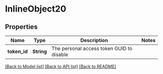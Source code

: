 # InlineObject20

## Properties

Name | Type | Description | Notes
------------ | ------------- | ------------- | -------------
**token_id** | **String** | The personal access token GUID to disable | 

[[Back to Model list]](../README.md#documentation-for-models) [[Back to API list]](../README.md#documentation-for-api-endpoints) [[Back to README]](../README.md)


